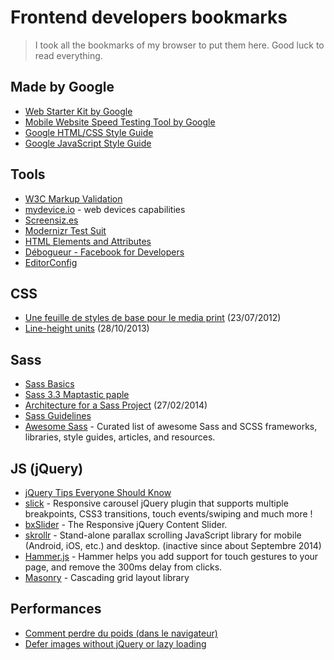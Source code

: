 Frontend developers bookmarks
===========================

> I took all the bookmarks of my browser to put them here. Good luck to read everything.

## Made by Google
+ [Web Starter Kit by Google](https://github.com/google/web-starter-kit)
+ [Mobile Website Speed Testing Tool by Google](https://testmysite.thinkwithgoogle.com/)
+ [Google HTML/CSS Style Guide](https://google.github.io/styleguide/htmlcssguide.xml)
+ [Google JavaScript Style Guide](https://google.github.io/styleguide/jsguide.html)

## Tools
+ [W3C Markup Validation](https://validator.w3.org/)
+ [mydevice.io](http://www.mydevice.io/) - web devices capabilities
+ [Screensiz.es](http://screensiz.es/phone)
+ [Modernizr Test Suit](http://modernizr.github.io/Modernizr/test/)
+ [HTML Elements and Attributes](https://simon.html5.org/html-elements)
+ [Débogueur - Facebook for Developers](https://developers.facebook.com/tools/debug/)
+ [EditorConfig](http://editorconfig.org/)

## CSS
+ [Une feuille de styles de base pour le media print](http://www.alsacreations.com/astuce/lire/1160-une-feuille-de-styles-de-base-pour-le-media-print.html) (23/07/2012)
+ [Line-height units](http://tzi.fr/css/line-height-units) (28/10/2013)

## Sass
+ [Sass Basics](http://sass-lang.com/guide)
+ [Sass 3.3 Maptastic paple](http://thesassway.com/news/sass-3-3-released)
+ [Architecture for a Sass Project](https://www.sitepoint.com/architecture-sass-project/) (27/02/2014)
+ [Sass Guidelines](https://sass-guidelin.es/)
+ [Awesome Sass](https://github.com/Famolus/awesome-sass) - Curated list of awesome Sass and SCSS frameworks, libraries, style guides, articles, and resources.

## JS (jQuery)
+ [jQuery Tips Everyone Should Know ](https://github.com/AllThingsSmitty/jquery-tips-everyone-should-know)
+ [slick](http://kenwheeler.github.io/slick/) - Responsive carousel jQuery plugin that supports multiple breakpoints, CSS3 transitions, touch events/swiping and much more !
+ [bxSlider](http://bxslider.com/) - The Responsive jQuery Content Slider.
+ [skrollr](https://github.com/Prinzhorn/skrollr) - Stand-alone parallax scrolling JavaScript library for mobile (Android, iOS, etc.) and desktop. (inactive since about Septembre 2014)
+ [Hammer.js](http://hammerjs.github.io/) - Hammer helps you add support for touch gestures to your page, and remove the 300ms delay from clicks.
+ [Masonry](https://github.com/desandro/masonry) - Cascading grid layout library

## Performances
+ [Comment perdre du poids (dans le navigateur)](https://browserdiet.com/fr/)
+ [Defer images without jQuery or lazy loading](https://varvy.com/pagespeed/defer-images.html)


